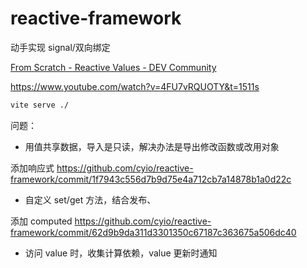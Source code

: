 # reactive-framework

动手实现 signal/双向绑定

[From Scratch - Reactive Values - DEV Community](https://dev.to/emnudge/from-scratch-reactive-values-c9h)

https://www.youtube.com/watch?v=4FU7vRQUOTY&t=1511s


```sh
vite serve ./
```

问题：
- 用值共享数据，导入是只读，解决办法是导出修改函数或改用对象

添加响应式 https://github.com/cyio/reactive-framework/commit/1f7943c556d7b9d75e4a712cb7a14878b1a0d22c
- 自定义 set/get 方法，结合发布、

添加 computed https://github.com/cyio/reactive-framework/commit/62d9b9da311d3301350c67187c363675a506dc40
- 访问 value 时，收集计算依赖，value 更新时通知
